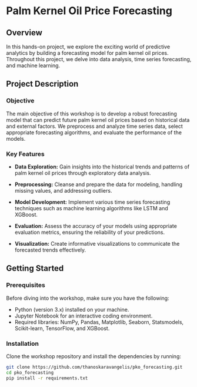 # Palm Kernel Oil Price Forecasting

## Overview

In this hands-on project, we  explore the exciting world of predictive analytics by building a forecasting model for palm kernel oil prices. Throughout this project, we delve into data analysis, time series forecasting, and machine learning.

## Project Description

### Objective

The main objective of this workshop is to develop a robust forecasting model that can predict future palm kernel oil prices based on historical data and external factors. We preprocess and analyze time series data, select appropriate forecasting algorithms, and evaluate the performance of the models.

### Key Features

- **Data Exploration:** Gain insights into the historical trends and patterns of palm kernel oil prices through exploratory data analysis.
  
- **Preprocessing:** Cleanse and prepare the data for modeling, handling missing values, and addressing outliers.
  
- **Model Development:** Implement various time series forecasting techniques such as machine learning algorithms like LSTM and XGBoost.

- **Evaluation:** Assess the accuracy of your models using appropriate evaluation metrics, ensuring the reliability of your predictions.

- **Visualization:** Create informative visualizations to communicate the forecasted trends effectively.

## Getting Started

### Prerequisites

Before diving into the workshop, make sure you have the following:

- Python (version 3.x) installed on your machine.
- Jupyter Notebook for an interactive coding environment.
- Required libraries: NumPy, Pandas, Matplotlib, Seaborn, Statsmodels, Scikit-learn, TensorFlow, and XGBoost.

### Installation

Clone the workshop repository and install the dependencies by running:

```bash
git clone https://github.com/thanoskaravangelis/pko_forecasting.git
cd pko_forecasting
pip install -r requirements.txt
